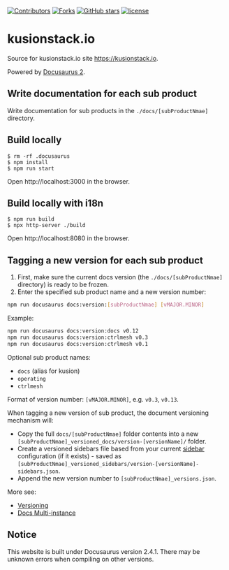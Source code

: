 [![Contributors](https://img.shields.io/github/contributors/kusionstack/kusionstack.io.svg?style=for-the-badge)](https://github.com/kusionstack/kusionstack.io/graphs/contributors)
[![Forks](https://img.shields.io/github/forks/kusionstack/kusionstack.io.svg?style=for-the-badge)](https://github.com/kusionstack/kusionstack.io/network/members)
[![GitHub stars](https://img.shields.io/github/stars/kusionstack/kusionstack.io.svg?style=for-the-badge&label=Stars)](https://github.com/kusionstack/kusionstack.io/)
[![license](https://img.shields.io/github/license/kusionstack/kusionstack.io.svg?style=for-the-badge)](https://github.com/kusionstack/kusionstack.io)

# kusionstack.io

Source for kusionstack.io site <https://kusionstack.io>.

Powered by [Docusaurus 2](https://docusaurus.io/).

## Write documentation for each sub product

Write documentation for sub products in the `./docs/[subProductNmae]` directory.

## Build locally

```shell
$ rm -rf .docusaurus
$ npm install
$ npm run start
```

Open http://localhost:3000 in the browser.

## Build locally with i18n

```shell
$ npm run build
$ npx http-server ./build
```

Open http://localhost:8080 in the browser.

## Tagging a new version for each sub product

1. First, make sure the current docs version (the `./docs/[subProductNmae]` directory) is ready to be frozen.
2. Enter the specified sub product name and a new version number:

```bash
npm run docusaurus docs:version:[subProductNmae] [vMAJOR.MINOR]
```

Example:

```bash
npm run docusaurus docs:version:docs v0.12
npm run docusaurus docs:version:ctrlmesh v0.3
npm run docusaurus docs:version:ctrlmesh v0.1
```

Optional sub product names:

-   `docs` (alias for kusion)
-   `operating`
-   `ctrlmesh`

Format of version number: `[vMAJOR.MINOR]`, e.g. `v0.3`, `v0.13`.

When tagging a new version of sub product, the document versioning mechanism will:

-   Copy the full `docs/[subProductNmae]` folder contents into a new `[subProductNmae]_versioned_docs/version-[versionName]/` folder.
-   Create a versioned sidebars file based from your current [sidebar](docs-introduction.mdx#sidebar) configuration (if it exists) - saved as `[subProductNmae]_versioned_sidebars/version-[versionName]-sidebars.json`.
-   Append the new version number to `[subProductNmae]_versions.json`.

More see:

-   [Versioning](https://docusaurus.io/docs/versioning)
-   [Docs Multi-instance](https://docusaurus.io/zh-CN/docs/2.x/docs-multi-instance#tagging-new-versions)

## Notice

This website is built under Docusaurus version 2.4.1. There may be unknown errors when compiling on other versions.
